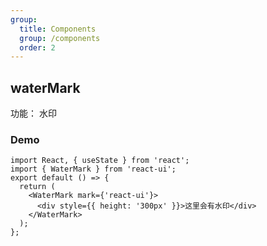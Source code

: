```yaml
---
group:
  title: Components
  group: /components
  order: 2
---
```


## waterMark

功能： 水印

### Demo

```tsx
import React, { useState } from 'react';
import { WaterMark } from 'react-ui';
export default () => {
  return (
    <WaterMark mark={'react-ui'}>
      <div style={{ height: '300px' }}>这里会有水印</div>
    </WaterMark>
  );
};
```
